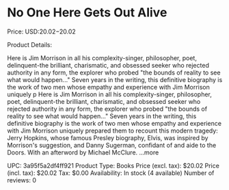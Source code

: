 # No One Here Gets Out Alive

Price: USD:$20.02-$20.02

Product Details:

Here is Jim Morrison in all his complexity-singer, philosopher, poet, delinquent-the brilliant, charismatic, and obsessed seeker who rejected authority in any form, the explorer who probed "the bounds of reality to see what would happen..." Seven years in the writing, this definitive biography is the work of two men whose empathy and experience with Jim Morrison uniquely p Here is Jim Morrison in all his complexity-singer, philosopher, poet, delinquent-the brilliant, charismatic, and obsessed seeker who rejected authority in any form, the explorer who probed "the bounds of reality to see what would happen..." Seven years in the writing, this definitive biography is the work of two men whose empathy and experience with Jim Morrison uniquely prepared them to recount this modern tragedy: Jerry Hopkins, whose famous Presley biography, Elvis, was inspired by Morrison's suggestion, and Danny Sugerman, confidant of and aide to the Doors. With an afterword by Michael McClure. ...more

UPC: 3a95f5a2df4ff921
Product Type: Books
Price (excl. tax): $20.02
Price (incl. tax): $20.02
Tax: $0.00
Availability: In stock (4 available)
Number of reviews: 0